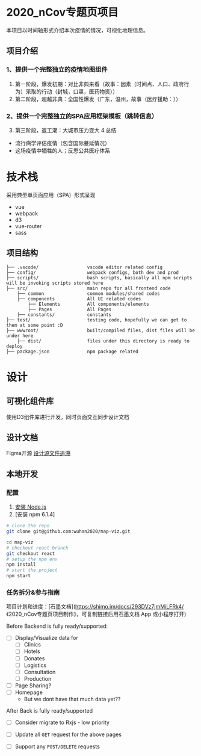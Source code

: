 # 2020_nCov专题页项目
本项目以时间轴形式介绍本次疫情的情况，可视化地理信息。

## 项目介绍

### 1、提供一个完整独立的疫情地图组件
1. 第一阶段，爆发初期：对比非典来看（故事：因素（时间点、人口、政府行为）采取的行动（封城，口罩，医药物资））
2. 第二阶段，超越非典：全国性爆发（广东，温州，故事（医疗援助：））

### 2、提供一个完整独立的SPA应用框架模板（跳转信息）
3. 第三阶段，返工潮：大城市压力变大
4.总结
- 流行病学评估疫情（包含国际蔓延情况）
- 这场疫情中牺牲的人；反思公共医疗体系

# 技术栈
采用典型单页面应用（SPA）形式呈现

- vue
- webpack
- d3
- vue-router
- sass

## 项目结构

```
├── .vscode/                  vscode editor related config
├── config/                   webpack configs, both dev and prod
├── scripts/                  bash scripts, basically all npm scripts will be invoking scripts stored here
├── src/                      main repo for all frontend code
    ├── common                common modules/shared codes
    ├── components            All UI related codes
        ├── Elements          All components/elements
        ├── Pages             All Pages
    ├── constants/            constants
├── test/                     testing code, hopefully we can get to them at some point :D
├── wwwroot/                  built/compiled files, dist files will be under here
    ├── dist/                 files under this directory is ready to deploy
├── package.json              npm package related
```

# 设计

## 可视化组件库

使用D3组件库进行开发，同时页面交互同步设计文档

## 设计文档

Figma开源 [设计源文件追溯](https://shimo.im/docs/ne3VVlGx7Nu8FB3b)

## 本地开发

### 配置

1. [安装 Node.js](https://nodejs.org/en/download/package-manager/)
2. [安装 npm 6.1.4]

```sh
# clone the repo
git clone git@github.com:wuhan2020/map-viz.git

cd map-viz
# checkout react branch
git checkout react
# setup the npm env
npm install
# start the project
npm start
```


### 任务拆分&参与指南

项目计划和进度：[石墨文档](https://shimo.im/docs/293DVz7jmMiLFRk4/ 《2020_nCov专题页项目制作》，可复制链接后用石墨文档 App 或小程序打开) 

Before Backend is fully ready/supported:

- [ ] Display/Visualize data for
  - [ ] Clinics
  - [ ] Hotels
  - [ ] Donates
  - [ ] Logistics
  - [ ] Consultation
  - [ ] Production
- [ ] Page Sharing?
- [ ] Homepage
  - But we dont have that much data yet??

After Back is fully ready/supported
- [ ] Consider migrate to Rxjs - low priority
- [ ] Update all `GET` request for the above pages
- [ ] Support any `POST/DELETE` requests


